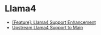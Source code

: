 # Llama4

- [[Feature]: Llama4 Support Enhancement](https://github.com/vllm-project/vllm/issues/16114)
- [Upstream Llama4 Support to Main](https://github.com/vllm-project/vllm/pull/16113)
